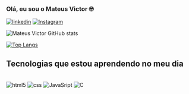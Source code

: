 
### Olá, eu sou o Mateus Victor 🤓

[![linkedin](https://img.shields.io/badge/LinkedIn-0077B5?style=for-the-badge&logo=linkedin&logoColor=white)](https://www.linkedin.com/in/mateusvct1/)
[![Instagram](https://img.shields.io/badge/Instagram-E4405F?style=for-the-badge&logo=instagram&logoColor=white)](https://www.instagram.com/mateusvct1/)

![Mateus Victor GitHub stats](https://github-readme-stats.vercel.app/api?username=Mateusvct1&show_icons=true&theme=dark)

[![Top Langs](https://github-readme-stats.vercel.app/api/top-langs/?username=Mateusvct1)](https://github.com/anuraghazra/github-readme-stats)

## Tecnologias que estou aprendendo no meu dia

<div style="display: inline-block"><br/>
<img align="center" alt="html5" src="https://img.shields.io/badge/HTML5-E34F26?style=for-the-badge&logo=html5&logoColor=white">
<img align="center" alt="css" src="https://img.shields.io/badge/CSS3-1572B6?style=for-the-badge&logo=css3&logoColor=white" >
<img align="center" alt="JavaSript" src="https://img.shields.io/badge/JavaScript-323330?style=for-the-badge&logo=javascript&logoColor=F7DF1E" >
<img align="center" alt="C" src="https://img.shields.io/badge/C-00599C?style=for-the-badge&logo=c&logoColor=white" >
</div>
